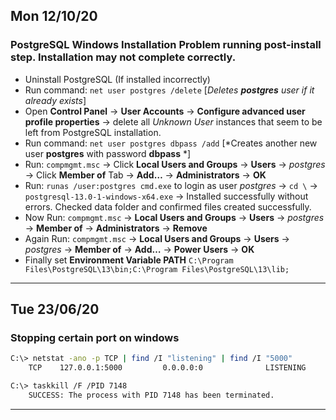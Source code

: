 ## Mon 12/10/20
### PostgreSQL Windows Installation Problem running post-install step. Installation may not complete correctly.

- Uninstall PostgreSQL (If installed incorrectly)
- Run command: `net user postgres /delete` [*Deletes **postgres** user if it already exists*]
- Open **Control Panel** -> **User Accounts** -> **Configure advanced user profile properties** -> delete all *Unknown User* instances that seem to be left from PostgreSQL installation.
- Run command: `net user postgres dbpass /add` [*Creates another new user **postgres** with password **dbpass** *]
- Run: `compmgmt.msc` -> Click **Local Users and Groups** -> **Users** -> *postgres* -> Click **Member of** Tab -> **Add…** -> **Administrators** -> **OK**
- Run: `runas /user:postgres cmd.exe` to login as user *postgres* -> `cd \` -> `postgresql-13.0-1-windows-x64.exe` -> Installed successfully without errors. Checked data folder and confirmed files created successfully.
- Now Run: `compmgmt.msc` -> **Local Users and Groups** -> **Users** -> *postgres* -> **Member of** -> **Administrators** -> **Remove**
- Again Run: `compmgmt.msc` -> **Local Users and Groups** -> **Users** -> *postgres* -> **Member of** -> **Add…** -> **Power Users** -> **OK**
- Finally set **Environment Variable PATH** `C:\Program Files\PostgreSQL\13\bin;C:\Program Files\PostgreSQL\13\lib;`

---

## Tue 23/06/20
### Stopping certain port on windows
```bash
C:\> netstat -ano -p TCP | find /I "listening" | find /I "5000"
    TCP    127.0.0.1:5000         0.0.0.0:0              LISTENING       7148
```

```bash
C:\> taskkill /F /PID 7148
    SUCCESS: The process with PID 7148 has been terminated.
```

---
